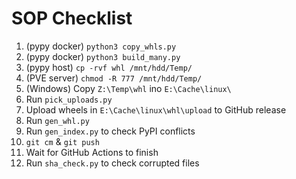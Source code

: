 # SOP Checklist

1. (pypy docker) `python3 copy_whls.py`
2. (pypy docker) `python3 build_many.py`
3. (pypy host) `cp -rvf whl /mnt/hdd/Temp/`
4. (PVE server) `chmod -R 777 /mnt/hdd/Temp/`
5. (Windows) Copy `Z:\Temp\whl` ino `E:\Cache\linux\`
6. Run `pick_uploads.py`
7. Upload wheels in `E:\Cache\linux\whl\upload` to GitHub release
8. Run `gen_whl.py`
9. Run `gen_index.py` to check PyPI conflicts
10. `git cm` & `git push`
11. Wait for GitHub Actions to finish
12. Run `sha_check.py` to check corrupted files
